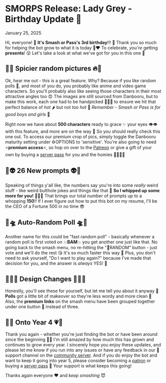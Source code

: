 # SMORPS Release: Lady Grey - Birthday Update 🎊
January 25, 2025

Hi, everyone! 🎂 **It's Smash or Pass's 3rd birthday**!!! 🎂 Thank you so much for helping the bot grow to what it is today 🙏❤️ To celebrate, _you're_ getting **presents**! 😲 
Let's take a look at what we've got for you in this one 🎁

## 🥵🔥 Spicier random pictures 🔥🥵
Ok, hear me out - this is a great feature. Why? Because if you like random polls 🎲, and most of you do, you probably like anime and video game characters. 
So you'll probably also like seeing those characters in their most attractive angles too 😍 The images are still sourced from Danbooru, but to make this work, each one had to be handpicked 👩‍🌾🧺 
to ensure we hit that perfect balance of _hot_ 🌶️ but not _too hot_ 🌋 _Remember - Smash or Pass is for good boys and girls_ 👼

Right now we have about **500 characters** ready to grace ✨ your eyes 👁️👁️ with this feature, and _more_ are on the way 🛬 So you should really check this one out. 
To access our premium crop of pics, simply toggle the Danbooru maturity setting under ⚙️OPTIONS to 'sensitive'. You're also going to need ⭐**premium access**⭐, 
so hop on over to the [Patreon](https://www.patreon.com/smashorpass) 
or give a gift of your own by buying a [server pass](https://discord.com/discovery/applications/912882119276109844/store) for you and the homies 👨‍👩‍👧‍👦

## 🤮👽 26 New prompts 👽🤮
Speaking of things y'all like, the numbers say you're into some _really_ weird stuff - like weird butthole jokes and things like that 🤨 **So I whipped up some more for you!** 🧑‍🍳🍳 
That brings our total number of prompts up to a whopping **150**!! If I ever figure out how to put this bot on my resume, I'll be the CEO of a Fortune 500 in no time 😎

## 🤖🛸 Auto-Random Poll 🛸🤖
Another name for this could be "fast random poll" - basically whenever a random poll is first voted on 💥**BAM**💥 you get another one just like that. 
No going back to the smash menu, no re-hitting the "🎲RANDOM" button - just vote and we'll do the rest 😘 It's so much faster this way 🚀 Plus, you don't need to ask yourself, "Do I want to play again?" 
because I've made that decision for you, and the answer is _always_ YES! 🌈

## 🎨🧑‍🎨 Design Changes 🧑‍🎨🎨
Honestly, you'll see these for yourself, but let me tell you about it anyway 🤷 **Polls** got a little bit of makeover so they're less wordy and more clean 🧼 
Also, the **premium links** on the smash menu have been grouped together under one button 🔘 instead of three. 

## 🩷💗 Onto Year 4 💗🩷
Thank you again - whether you're just finding the bot or have been around since the beginning 🙇‍♂️ I'm still amazed by how much this has grown and continues to grow every year. 
I sincerely hope you enjoy these updates, and please let me know if you run into any issues or have any feedback in our 🚧support channel on
the [community server](https://discord.gg/SUyXYV9BN6).
And if you do enjoy the bot and want to keep it going into year 5, please consider becoming a [patron](https://www.patreon.com/smashorpass) 
or buying a [server pass](https://discord.com/discovery/applications/912882119276109844/store) 🙏 Your support is what keeps this going!

Thanks again everyone ❤️ and _keep smashing_ 😈
